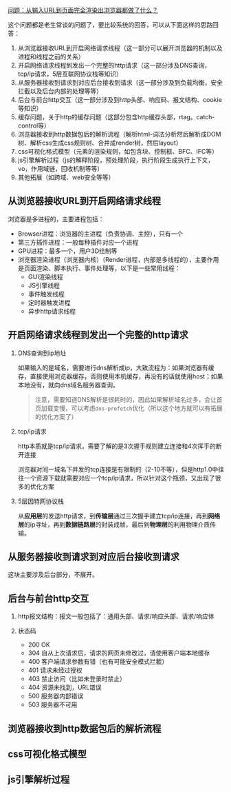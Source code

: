 [问题：从输入URL到页面完全渲染出浏览器都做了什么？](https://segmentfault.com/a/1190000013662126#articleHeader51)

这个问题都是老生常谈的问题了，要比较系统的回答，可以从下面这样的思路回答：
1. 从浏览器接收URL到开启网络请求线程（这一部分可以展开浏览器的机制以及进程和线程之前的关系）
2. 开启网络请求线程到发出一个完整的http请求（这一部分涉及DNS查询，tcp/ip请求，5层互联网协议栈等知识）
3. 从服务器接收到请求到对应后台接收到请求（这一部分涉及到负载均衡，安全拦截以及后台内部的处理等等）
4. 后台与前台http交互（这一部分涉及到http头部、响应码、报文结构、cookie等知识）
5. 缓存问题，关于http的缓存问题（这部分包含http缓存头部，rtag。catch-control等）
6. 浏览器接收到http数据包后的解析流程（解析html-词法分析然后解析成DOM树、解析css生成css规则树、合并成render树，然后layout）
7. css可视化格式模型（元素的渲染规则，如包含块、控制框、BFC、IFC等）
8. js引擎解析过程（js的解释阶段，预处理阶段，执行阶段生成执行上下文，vo，作用域链，回收机制等等）
9. 其他拓展（如跨域、web安全等等）

## 从浏览器接收URL到开启网络请求线程

浏览器是多进程的，主要进程包括：
* Browser进程：浏览器的主进程（负责协调、主控），只有一个
* 第三方插件进程：一般每种插件对应一个进程
* GPU进程：最多一个，用户3D绘制等
* 浏览器渲染进程（浏览器内核）（Render进程，内部是多线程的），主要作用是页面渲染、脚本执行、事件处理等，以下是一些常用线程：
    - GUI渲染线程
    - JS引擎线程
    - 事件触发线程
    - 定时器触发进程
    - 异步http请求线程
    <!-- Todo：浏览器内核下各线程之间的作用和联系 -->

## 开启网络请求线程到发出一个完整的http请求

1. DNS查询到ip地址

    如果输入的是域名，需要进行dns解析成ip，大致流程为：如果浏览器有缓存，直接使用浏览器缓存，否则使用本机缓存，再没有的话就使用host；如果本地没有，就向dns域名服务器查询。

    > 注意，需要知道DNS解析是很耗时的，因此如果解析域名过多，会让首页加载变慢，可以考虑`dns-prefetch`优化（所以这个地方就可以有拓展的优化方案了）

2. tcp/ip请求

    http本质就是tcp/ip请求，需要了解的是3次握手规则建立连接和4次挥手的断开连接

    浏览器对同一域名下并发的tcp连接是有限制的（2-10不等），但是http1.0中往往一个资源下载就需要对应一个tcp/ip请求，所以针对这个瓶颈，又出现了很多的优化方案

3. 5层因特网协议栈

    从**应用层**的发送http请求，到**传输层**通过三次握手建立tcp/ip连接，再到**网络层**的ip寻址，再到**数据链路层**的封装成帧，最后到**物理层**的利用物理介质传输。
    
## 从服务器接收到请求到对应后台接收到请求

这块主要涉及后台部分，不展开。

## 后台与前台http交互

1. http报文结构：报文一般包括了：通用头部、请求/响应头部、请求/响应体
2. 状态码
    
    - 200   OK
    - 304   自从上次请求后，请求的网页未修改过，请使用客户端本地缓存
    - 400   客户端请求参数有错（也有可能安全模式拦截）
    - 401   请求未经过授权
    - 403   禁止访问（比如未登录时禁止）
    - 404   资源未找到，URL错误
    - 500   服务器内部错误
    - 503   服务器不可用

## 浏览器接收到http数据包后的解析流程
## css可视化格式模型
## js引擎解析过程